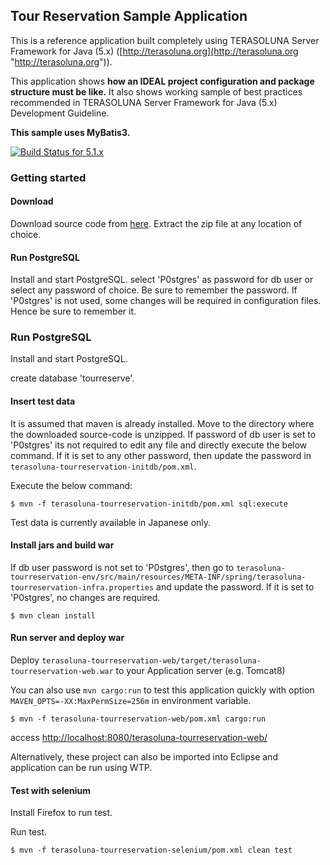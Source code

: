 ## Tour Reservation Sample Application
This is a reference application built completely using TERASOLUNA Server Framework for Java (5.x) ([http://terasoluna.org](http://terasoluna.org "http://terasoluna.org")).

This application shows **how an IDEAL project configuration and package structure must be like.** It also shows working sample of best practices recommended in TERASOLUNA Server Framework for Java (5.x) Development Guideline.

**This sample uses MyBatis3.**

[![Build Status for 5.1.x](https://travis-ci.org/terasolunaorg/terasoluna-tourreservation-mybatis3.svg?branch=5.1.x)](https://travis-ci.org/terasolunaorg/terasoluna-tourreservation-mybatis3)

### Getting started

#### Download

Download source code from [here](https://github.com/terasolunaorg/terasoluna-tourreservation-mybatis3/releases "here").
Extract the zip file at any location of choice.

#### Run PostgreSQL

Install and start PostgreSQL.
select 'P0stgres' as password for db user or select any password of choice. Be sure to remember the password. 
If 'P0stgres' is not used, some changes will be required in configuration files. Hence be sure to remember it.

### Run PostgreSQL

Install and start PostgreSQL.

create database 'tourreserve'.

#### Insert test data

It is assumed that maven is already installed.
Move to the directory where the downloaded source-code is unzipped.
If password of db user is set to 'P0stgres' its not required to edit any file and directly execute the below command.
If it is set to any other password, then update the password in `terasoluna-tourreservation-initdb/pom.xml`.

Execute the below command:

```console
$ mvn -f terasoluna-tourreservation-initdb/pom.xml sql:execute
```

Test data is currently available in Japanese only.

#### Install jars and build war

If db user password is not set to 'P0stgres', then go to `terasoluna-tourreservation-env/src/main/resources/META-INF/spring/terasoluna-tourreservation-infra.properties` and update the password. If it is set to 'P0stgres', no changes are required.

```console
$ mvn clean install
```

#### Run server and deploy war

Deploy `terasoluna-tourreservation-web/target/terasoluna-tourreservation-web.war` to your Application server (e.g. Tomcat8)

You can also use `mvn cargo:run` to test this application quickly with option `MAVEN_OPTS=-XX:MaxPermSize=256m` in environment variable.

```console
$ mvn -f terasoluna-tourreservation-web/pom.xml cargo:run
```

access [http://localhost:8080/terasoluna-tourreservation-web/](http://localhost:8080/terasoluna-tourreservation-web/)

Alternatively, these project can also be imported into Eclipse and application can be run using WTP.

#### Test with selenium

Install Firefox to run test.

Run test.

```console
$ mvn -f terasoluna-tourreservation-selenium/pom.xml clean test
```
